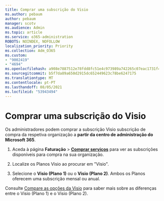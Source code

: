 ```yaml
---
title: Comprar uma subscrição do Visio
ms.author: pebaum
author: pebaum
manager: scotv
ms.audience: Admin
ms.topic: article
ms.service: o365-administration
ROBOTS: NOINDEX, NOFOLLOW
localization_priority: Priority
ms.collection: Adm_O365
ms.custom:
- "9002419"
- "4694"
ms.openlocfilehash: a908e7887512e78fdd8fc51e4c973989a742265c07eac1731f4d658231cd29e7
ms.sourcegitcommit: b5f7da89a650d2915dc652449623c78be6247175
ms.translationtype: MT
ms.contentlocale: pt-PT
ms.lasthandoff: 08/05/2021
ms.locfileid: "53943494"
---
```

# <a name="purchase-visio-subscription"></a>Comprar uma subscrição do Visio

Os administradores podem comprar a subscrição Visio subscrição de compra da respetiva organização a **partir da centro de administração do Microsoft 365**.

1. Aceda à página **Faturação** > **[Comprar serviços](https://go.microsoft.com/fwlink/p/?linkid=868433)** para ver as subscrições disponíveis para compra na sua organização.

2. Localize os Planos Visio ao procurar em "Visio".

3. Selecione o **Visio (Plano 1)** ou o **Visio (Plano 2)**. Ambos os Planos oferecem uma subscrição mensal ou anual.

Consulte [Compare as opções da Visio](https://products.office.com/Visio/microsoft-visio-plans-and-pricing-compare-visio-options) para saber mais sobre as diferenças entre o Visio (Plano 1) e o Visio (Plano 2).
